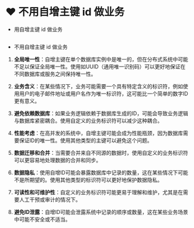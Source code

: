 # ❤ 不用自增主键 id 做业务



- 用自增主键 id 做业务
```java

```


- 不用自增主键 id 做业务



1. **全局唯一性**：自增主键在单个数据库实例中是唯一的，但在分布式系统中可能不足以保证全局唯一性。使用如UUID（通用唯一识别码）可以更好地保证在不同数据库或服务之间保持唯一性。
    
2. **业务含义**：在某些情况下，业务可能需要一个具有特定含义的标识符，例如使用用户的电子邮件地址或用户名作为唯一标识符，这可能比一个简单的数字ID更有意义。
    
3. **避免依赖数据库**：如果业务逻辑依赖于数据库生成的ID，可能会导致业务逻辑与数据库紧密耦合。使用自定义的业务标识符可以减少这种耦合。
    
4. **性能考虑**：在高并发的系统中，自增主键可能会成为性能瓶颈，因为数据库需要保证ID的唯一性。使用其他类型的主键可以避免这个问题。
    
5. **数据迁移和合并**：当需要合并来自不同源的数据时，使用自定义的业务标识符可以更容易地处理数据的合并和同步。
    
6. **数据隐私**：使用自增ID可能会暴露数据库中记录的数量，这在某些情况下可能不是所期望的。使用其他类型的标识符可以更好地保护数据隐私。
    
7. **可读性和可维护性**：自定义的业务标识符可能更易于理解和维护，尤其是在需要人工干预或审计的情况下。
    
8. **避免ID泄露**：自增ID可能会泄露系统中记录的顺序或数量，这在某些业务场景中可能不安全或不适当。








